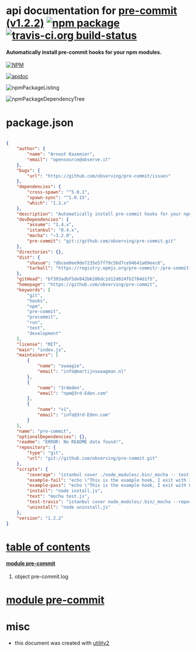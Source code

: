 # api documentation for  [pre-commit (v1.2.2)](https://github.com/observing/pre-commit)  [![npm package](https://img.shields.io/npm/v/npmdoc-pre-commit.svg?style=flat-square)](https://www.npmjs.org/package/npmdoc-pre-commit) [![travis-ci.org build-status](https://api.travis-ci.org/npmdoc/node-npmdoc-pre-commit.svg)](https://travis-ci.org/npmdoc/node-npmdoc-pre-commit)
#### Automatically install pre-commit hooks for your npm modules.

[![NPM](https://nodei.co/npm/pre-commit.png?downloads=true)](https://www.npmjs.com/package/pre-commit)

[![apidoc](https://npmdoc.github.io/node-npmdoc-pre-commit/build/screenCapture.buildNpmdoc.browser.%2Fhome%2Ftravis%2Fbuild%2Fnpmdoc%2Fnode-npmdoc-pre-commit%2Ftmp%2Fbuild%2Fapidoc.html.png)](https://npmdoc.github.io/node-npmdoc-pre-commit/build/apidoc.html)

![npmPackageListing](https://npmdoc.github.io/node-npmdoc-pre-commit/build/screenCapture.npmPackageListing.svg)

![npmPackageDependencyTree](https://npmdoc.github.io/node-npmdoc-pre-commit/build/screenCapture.npmPackageDependencyTree.svg)



# package.json

```json

{
    "author": {
        "name": "Arnout Kazemier",
        "email": "opensource@observe.it"
    },
    "bugs": {
        "url": "https://github.com/observing/pre-commit/issues"
    },
    "dependencies": {
        "cross-spawn": "^5.0.1",
        "spawn-sync": "^1.0.15",
        "which": "1.2.x"
    },
    "description": "Automatically install pre-commit hooks for your npm modules.",
    "devDependencies": {
        "assume": "1.4.x",
        "istanbul": "0.4.x",
        "mocha": "~3.2.0",
        "pre-commit": "git://github.com/observing/pre-commit.git"
    },
    "directories": {},
    "dist": {
        "shasum": "dbcee0ee9de7235e57f79c56d7ce94641a69eec6",
        "tarball": "https://registry.npmjs.org/pre-commit/-/pre-commit-1.2.2.tgz"
    },
    "gitHead": "bf393adbf5de842b6286dc1d12d024fb2784d1f5",
    "homepage": "https://github.com/observing/pre-commit",
    "keywords": [
        "git",
        "hooks",
        "npm",
        "pre-commit",
        "precommit",
        "run",
        "test",
        "development"
    ],
    "license": "MIT",
    "main": "index.js",
    "maintainers": [
        {
            "name": "swaagie",
            "email": "info@martijnswaagman.nl"
        },
        {
            "name": "3rdeden",
            "email": "npm@3rd-Eden.com"
        },
        {
            "name": "v1",
            "email": "info@3rd-Eden.com"
        }
    ],
    "name": "pre-commit",
    "optionalDependencies": {},
    "readme": "ERROR: No README data found!",
    "repository": {
        "type": "git",
        "url": "git://github.com/observing/pre-commit.git"
    },
    "scripts": {
        "coverage": "istanbul cover ./node_modules/.bin/_mocha -- test.js",
        "example-fail": "echo \"This is the example hook, I exit with 1\" && exit 1",
        "example-pass": "echo \"This is the example hook, I exit with 0\" && exit 0",
        "install": "node install.js",
        "test": "mocha test.js",
        "test-travis": "istanbul cover node_modules/.bin/_mocha --report lcovonly -- test.js",
        "uninstall": "node uninstall.js"
    },
    "version": "1.2.2"
}
```



# <a name="apidoc.tableOfContents"></a>[table of contents](#apidoc.tableOfContents)

#### [module pre-commit](#apidoc.module.pre-commit)
1.  object <span class="apidocSignatureSpan">pre-commit.</span>log



# <a name="apidoc.module.pre-commit"></a>[module pre-commit](#apidoc.module.pre-commit)



# misc
- this document was created with [utility2](https://github.com/kaizhu256/node-utility2)
